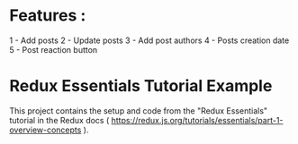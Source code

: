 # Features :

1 - Add posts
2 - Update posts
3 - Add post authors
4 - Posts creation date
5 - Post reaction button

# Redux Essentials Tutorial Example

This project contains the setup and code from the "Redux Essentials" tutorial in the Redux docs ( https://redux.js.org/tutorials/essentials/part-1-overview-concepts ).
